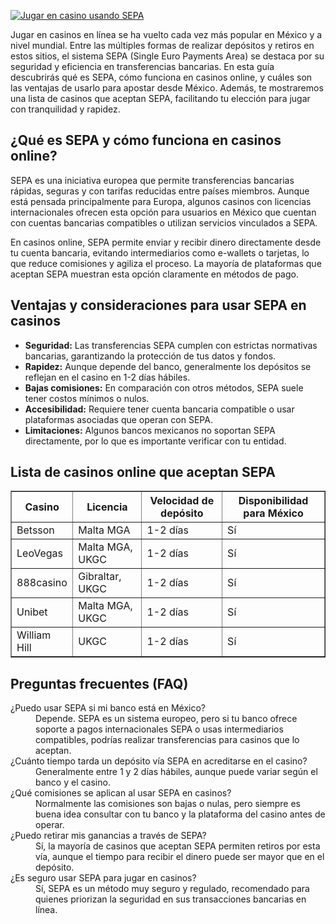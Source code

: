 [![Jugar en casino usando SEPA](https://123-caf.pages.dev/gitsignup.png)](https://vrmoo.ru/Bt82HjjY)

<div>   <p>Jugar en casinos en línea se ha vuelto cada vez más popular en México y a nivel mundial. Entre las múltiples formas de realizar depósitos y retiros en estos sitios, el sistema SEPA (Single Euro Payments Area) se destaca por su seguridad y eficiencia en transferencias bancarias. En esta guía descubrirás qué es SEPA, cómo funciona en casinos online, y cuáles son las ventajas de usarlo para apostar desde México. Además, te mostraremos una lista de casinos que aceptan SEPA, facilitando tu elección para jugar con tranquilidad y rapidez.</p>  <h2>¿Qué es SEPA y cómo funciona en casinos online?</h2>   <p>SEPA es una iniciativa europea que permite transferencias bancarias rápidas, seguras y con tarifas reducidas entre países miembros. Aunque está pensada principalmente para Europa, algunos casinos con licencias internacionales ofrecen esta opción para usuarios en México que cuentan con cuentas bancarias compatibles o utilizan servicios vinculados a SEPA.</p>   <p>En casinos online, SEPA permite enviar y recibir dinero directamente desde tu cuenta bancaria, evitando intermediarios como e-wallets o tarjetas, lo que reduce comisiones y agiliza el proceso. La mayoría de plataformas que aceptan SEPA muestran esta opción claramente en métodos de pago.</p>  <h2>Ventajas y consideraciones para usar SEPA en casinos</h2>   <ul>     <li><strong>Seguridad:</strong> Las transferencias SEPA cumplen con estrictas normativas bancarias, garantizando la protección de tus datos y fondos.</li>     <li><strong>Rapidez:</strong> Aunque depende del banco, generalmente los depósitos se reflejan en el casino en 1-2 días hábiles.</li>     <li><strong>Bajas comisiones:</strong> En comparación con otros métodos, SEPA suele tener costos mínimos o nulos.</li>     <li><strong>Accesibilidad:</strong> Requiere tener cuenta bancaria compatible o usar plataformas asociadas que operan con SEPA.</li>     <li><strong>Limitaciones:</strong> Algunos bancos mexicanos no soportan SEPA directamente, por lo que es importante verificar con tu entidad.</li>   </ul>  <h2>Lista de casinos online que aceptan SEPA</h2>   <table border="1" cellpadding="6" cellspacing="0">   <thead>   <tr>   <th>Casino</th>   <th>Licencia</th>   <th>Velocidad de depósito</th>   <th>Disponibilidad para México</th>   </tr>   </thead>   <tbody>   <tr>   <td>Betsson</td>   <td>Malta MGA</td>   <td>1-2 días</td>   <td>Sí</td>   </tr>   <tr>   <td>LeoVegas</td>   <td>Malta MGA, UKGC</td>   <td>1-2 días</td>   <td>Sí</td>   </tr>   <tr>   <td>888casino</td>   <td>Gibraltar, UKGC</td>   <td>1-2 días</td>   <td>Sí</td>   </tr>   <tr>   <td>Unibet</td>   <td>Malta MGA, UKGC</td>   <td>1-2 días</td>   <td>Sí</td>   </tr>   <tr>   <td>William Hill</td>   <td>UKGC</td>   <td>1-2 días</td>   <td>Sí</td>   </tr>   </tbody>   </table>  <h2>Preguntas frecuentes (FAQ)</h2>   <dl>     <dt>¿Puedo usar SEPA si mi banco está en México?</dt>     <dd>Depende. SEPA es un sistema europeo, pero si tu banco ofrece soporte a pagos internacionales SEPA o usas intermediarios compatibles, podrías realizar transferencias para casinos que lo aceptan.</dd>      <dt>¿Cuánto tiempo tarda un depósito vía SEPA en acreditarse en el casino?</dt>     <dd>Generalmente entre 1 y 2 días hábiles, aunque puede variar según el banco y el casino.</dd>      <dt>¿Qué comisiones se aplican al usar SEPA en casinos?</dt>     <dd>Normalmente las comisiones son bajas o nulas, pero siempre es buena idea consultar con tu banco y la plataforma del casino antes de operar.</dd>      <dt>¿Puedo retirar mis ganancias a través de SEPA?</dt>     <dd>Sí, la mayoría de casinos que aceptan SEPA permiten retiros por esta vía, aunque el tiempo para recibir el dinero puede ser mayor que en el depósito.</dd>      <dt>¿Es seguro usar SEPA para jugar en casinos?</dt>     <dd>Sí, SEPA es un método muy seguro y regulado, recomendado para quienes priorizan la seguridad en sus transacciones bancarias en línea.</dd>   </dl>   </div>